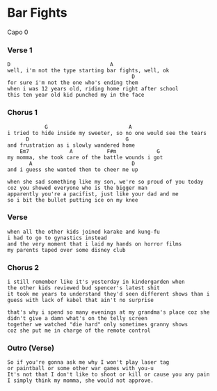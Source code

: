 # Bar Fights

Capo 0

### Verse 1

	D                                A
	well, i'm not the type starting bar fights, well, ok
	                                        D
	for sure i'm not the one who's ending them
	when i was 12 years old, riding home right after school
	this ten year old kid punched my in the face

### Chorus 1

	            G                          A
	i tried to hide inside my sweeter, so no one would see the tears
	      D                               G
	and frustration as i slowly wandered home
	    Em7             A           F#m             G
	my momma, she took care of the battle wounds i got
	       A                                D
	and i guess she wanted then to cheer me up

	when she sad something like my son, we're so proud of you today
	coz you showed everyone who is the bigger man
	apparently you're a pacifist, just like your dad and me
	so i bit the bullet putting ice on my knee

### Verse

	when all the other kids joined karake and kung-fu
	i had to go to gynastics instead
	and the very moment that i laid my hands on horror films
	my parents taped over some disney club

### Chorus 2

	i still remember like it's yesterday in kindergarden when
	the other kids reviewed bud spencer's latest shit
	it took me years to understand they'd seen different shows than i
	guess with lack of kabel that ain't no surprise

	that's why i spend so many evenings at my grandma's place coz she
	didn't give a damn what's on the telly screen
	together we watched "die hard" only sometimes granny shows
	coz she put me in charge of the remote control

### Outro (Verse)

	So if you're gonna ask me why I won't play laser tag
	or paintball or some other war games with you-u
	It's not that I don't like to shoot or kill or cause you any pain
	I simply think my momma, she would not approve.
